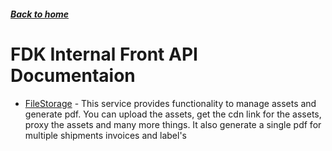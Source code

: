 ##### [Back to home](../../README.md)

# FDK Internal Front API Documentaion


* [FileStorage](FILESTORAGE.md) - This service provides functionality to manage assets and generate pdf. You can upload the assets, get the cdn link for the assets, proxy the assets and many more things. It also generate a single pdf for multiple shipments invoices and label's
 